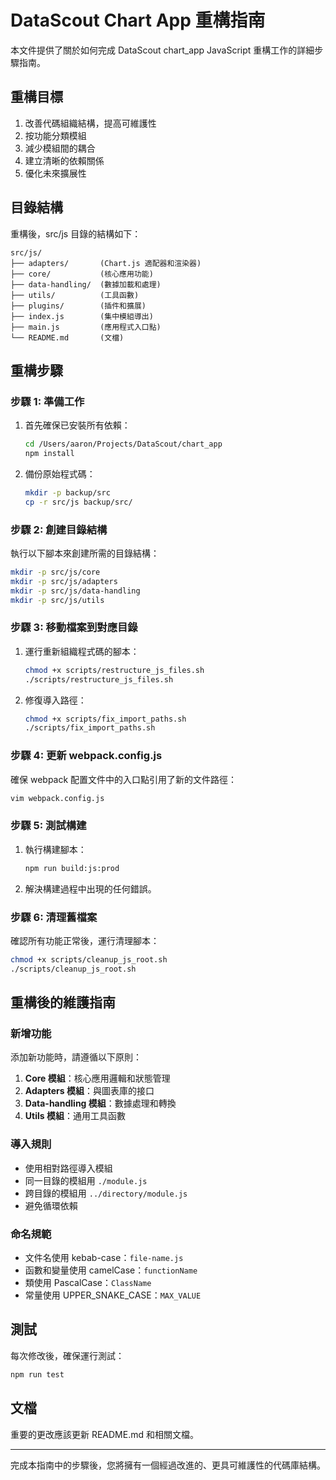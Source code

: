 # DataScout Chart App 重構指南

本文件提供了關於如何完成 DataScout chart_app JavaScript 重構工作的詳細步驟指南。

## 重構目標

1. 改善代碼組織結構，提高可維護性
2. 按功能分類模組
3. 減少模組間的耦合
4. 建立清晰的依賴關係
5. 優化未來擴展性

## 目錄結構

重構後，src/js 目錄的結構如下：

```
src/js/
├── adapters/       (Chart.js 適配器和渲染器)
├── core/           (核心應用功能)
├── data-handling/  (數據加載和處理)
├── utils/          (工具函數)
├── plugins/        (插件和擴展)
├── index.js        (集中模組導出)
├── main.js         (應用程式入口點)
└── README.md       (文檔)
```

## 重構步驟

### 步驟 1: 準備工作

1. 首先確保已安裝所有依賴：
   ```bash
   cd /Users/aaron/Projects/DataScout/chart_app
   npm install
   ```

2. 備份原始程式碼：
   ```bash
   mkdir -p backup/src
   cp -r src/js backup/src/
   ```

### 步驟 2: 創建目錄結構

執行以下腳本來創建所需的目錄結構：

```bash
mkdir -p src/js/core
mkdir -p src/js/adapters
mkdir -p src/js/data-handling
mkdir -p src/js/utils
```

### 步驟 3: 移動檔案到對應目錄

1. 運行重新組織程式碼的腳本：
   ```bash
   chmod +x scripts/restructure_js_files.sh
   ./scripts/restructure_js_files.sh
   ```

2. 修復導入路徑：
   ```bash
   chmod +x scripts/fix_import_paths.sh
   ./scripts/fix_import_paths.sh
   ```

### 步驟 4: 更新 webpack.config.js

確保 webpack 配置文件中的入口點引用了新的文件路徑：

```bash
vim webpack.config.js
```

### 步驟 5: 測試構建

1. 執行構建腳本：
   ```bash
   npm run build:js:prod
   ```

2. 解決構建過程中出現的任何錯誤。

### 步驟 6: 清理舊檔案

確認所有功能正常後，運行清理腳本：

```bash
chmod +x scripts/cleanup_js_root.sh
./scripts/cleanup_js_root.sh
```

## 重構後的維護指南

### 新增功能

添加新功能時，請遵循以下原則：

1. **Core 模組**：核心應用邏輯和狀態管理
2. **Adapters 模組**：與圖表庫的接口
3. **Data-handling 模組**：數據處理和轉換
4. **Utils 模組**：通用工具函數

### 導入規則

- 使用相對路徑導入模組
- 同一目錄的模組用 `./module.js`
- 跨目錄的模組用 `../directory/module.js`
- 避免循環依賴

### 命名規範

- 文件名使用 kebab-case：`file-name.js`
- 函數和變量使用 camelCase：`functionName`
- 類使用 PascalCase：`ClassName`
- 常量使用 UPPER_SNAKE_CASE：`MAX_VALUE`

## 測試

每次修改後，確保運行測試：

```bash
npm run test
```

## 文檔

重要的更改應該更新 README.md 和相關文檔。

---

完成本指南中的步驟後，您將擁有一個經過改進的、更具可維護性的代碼庫結構。
